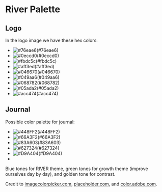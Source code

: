 # River Palette

## Logo
In the logo image we have these hex colors:
- ![#76eae6](https://via.placeholder.com/25/76eae6/)(#76eae6)
- ![#0eccd0](https://via.placeholder.com/25/0eccd0/)(#0eccd0)
- ![#fbdc5c](https://via.placeholder.com/25/fbdc5c/)(#fbdc5c)
- ![#aff3ed](https://via.placeholder.com/25/aff3ed/)(#aff3ed)
- ![#046670](https://via.placeholder.com/25/046670/)(#046670)
- ![#049aa6](https://via.placeholder.com/25/049aa6/)(#049aa6)
- ![#068782](https://via.placeholder.com/25/068782/)(#068782)
- ![#05ada2](https://via.placeholder.com/25/05ada2/)(#05ada2)
- ![#acc474](https://via.placeholder.com/25/acc474/)(#acc474)

## Journal
Possible color palette for journal:
- ![#448FF2](https://via.placeholder.com/25/448FF2/)(#448FF2)
- ![#66A3F2](https://via.placeholder.com/25/66A3F2/)(#66A3F2)
- ![#83A603](https://via.placeholder.com/25/83A603/)(#83A603)
- ![#627324](https://via.placeholder.com/25/627324/)(#627324)
- ![#D9A404](https://via.placeholder.com/25/D9A404/)(#D9A404)
- 
Blue tones for RIVER theme, green tones for growth theme (improve ourselves day by day), and golden tone for contrast.

Credit to [imagecolorpicker.com](https://imagecolorpicker.com), [placeholder.com](https://placeholder.com), and [color.adobe.com](https://color.adobe.com/explore).
